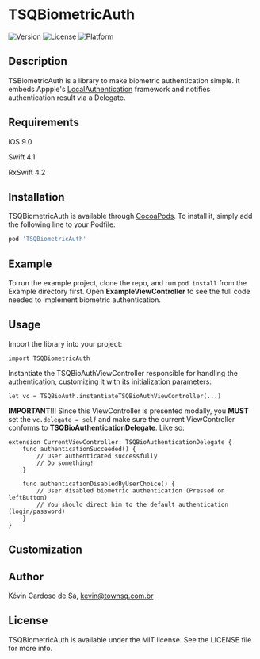 # TSQBiometricAuth

[![Version](https://img.shields.io/cocoapods/v/TSQBiometricAuth.svg?style=flat)](https://cocoapods.org/pods/TSQBiometricAuth)
[![License](https://img.shields.io/cocoapods/l/TSQBiometricAuth.svg?style=flat)](https://cocoapods.org/pods/TSQBiometricAuth)
[![Platform](https://img.shields.io/cocoapods/p/TSQBiometricAuth.svg?style=flat)](https://cocoapods.org/pods/TSQBiometricAuth)

## Description

TSBiometricAuth is a library to make biometric authentication simple. It embeds Appple's [LocalAuthentication](https://developer.apple.com/documentation/localauthentication/) framework and notifies authentication result via a Delegate.

## Requirements

iOS 9.0

Swift 4.1

RxSwift 4.2

## Installation

TSQBiometricAuth is available through [CocoaPods](https://cocoapods.org). To install
it, simply add the following line to your Podfile:

```ruby
pod 'TSQBiometricAuth'
```

## Example

To run the example project, clone the repo, and run `pod install` from the Example directory first. Open **ExampleViewController** to see the full code needed to implement biometric authentication.

## Usage

Import the library into your project:

```import TSQBiometricAuth```

Instantiate the TSQBioAuthViewController responsible for handling the authentication, customizing it with its initialization parameters:

```let vc = TSQBioAuth.instantiateTSQBioAuthViewController(...)```

**IMPORTANT**!!! Since this ViewController is presented modally, you **MUST** set the ```vc.delegate = self``` and make sure the current ViewController conforms to **TSQBioAuthenticationDelegate**. Like so:

```
extension CurrentViewController: TSQBioAuthenticationDelegate {
    func authenticationSucceeded() {
        // User authenticated successfully
        // Do something!
    }
    
    func authenticationDisabledByUserChoice() {
        // User disabled biometric authentication (Pressed on leftButton)
        // You should direct him to the default authentication (login/password)
    }
}
```


## Customization



## Author

Kévin Cardoso de Sá, kevin@townsq.com.br

## License

TSQBiometricAuth is available under the MIT license. See the LICENSE file for more info.
